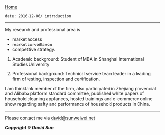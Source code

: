  [Home](http://www.sunweiwei.net) 

    date: 2016-12-06/ introduction 
    
***
My research and professional area is 
+ market access
+ market surveillance
+ competitive strategy.  

1. Academic background: Student of MBA in Shanghai International Studies University

2. Professional background: Technical service team leader in a leading firm of testing, inspection and certification.  

I am thinktank member of the firm, also participated in Zhejiang provencial and Alibaba platform standard committee, published white papers of household cleaning appliances, hosted trainings and e-commerce online show regarding safty and performance of household products in China.


***
Please contact me via <david@sunweiwei.net>


***Copyright &copy; David Sun***


